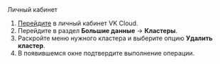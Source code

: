 <tabs>
<tablist>
<tab>Личный кабинет</tab>
</tablist>
<tabpanel>

1. [Перейдите](https://mcs.mail.ru/app/) в личный кабинет VK Cloud.
1. Перейдите в раздел **Большие данные** → **Кластеры**.
1. Раскройте меню нужного кластера и выберите опцию **Удалить кластер**.
1. В появившемся окне подтвердите выполнение операции.

</tabpanel>
</tabs>
